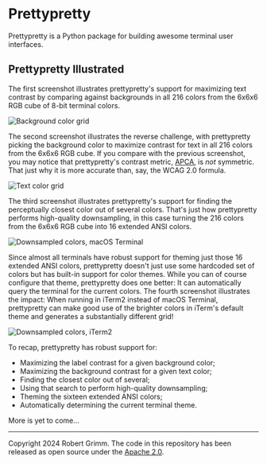 # Prettypretty

Prettypretty is a Python package for building awesome terminal user interfaces.


## Prettypretty Illustrated

The first screenshot illustrates prettypretty's support for maximizing text
contrast by comparing against backgrounds in all 216 colors from the 6x6x6 RGB
cube of 8-bit terminal colors.

![Background color
grid](https://raw.githubusercontent.com/apparebit/prettypretty/main/docs/figures/rgb6-background.png)


The second screenshot illustrates the reverse challenge, with prettypretty
picking the background color to maximize contrast for text in all 216 colors
from the 6x6x6 RGB cube. If you compare with the previous screenshot, you may
notice that prettypretty's contrast metric,
[APCA](https://github.com/Myndex/apca-w3), is *not* symmetric. That just why it
is more accurate than, say, the WCAG 2.0 formula.

![Text color
grid](https://raw.githubusercontent.com/apparebit/prettypretty/main/docs/figures/rgb6-text.png)


The third screenshot illustrates prettypretty's support for finding the
perceptually closest color out of several colors. That's just how prettypretty
performs high-quality downsampling, in this case turning the 216 colors from the
6x6x6 RGB cube into 16 extended ANSI colors.

![Downsampled colors, macOS
Terminal](https://raw.githubusercontent.com/apparebit/prettypretty/main/docs/figures/rgb6-ansi-macos.png)


Since almost all terminals have robust support for theming just those 16
extended ANSI colors, prettypretty doesn't just use some hardcoded set of colors
but has built-in support for color themes. While you can of course configure
that theme, prettypretty does one better: It can automatically query the
terminal for the current colors. The fourth screenshot illustrates the impact:
When running in iTerm2 instead of macOS Terminal, prettypretty can make good use
of the brighter colors in iTerm's default theme and generates a substantially
different grid!

![Downsampled colors,
iTerm2](https://raw.githubusercontent.com/apparebit/prettypretty/main/docs/figures/rgb6-ansi-iterm2.png)


To recap, prettypretty has robust support for:

  * Maximizing the label contrast for a given background color;
  * Maximizing the background contrast for a given text color;
  * Finding the closest color out of several;
  * Using that search to perform high-quality downsampling;
  * Theming the sixteen extended ANSI colors;
  * Automatically determining the current terminal theme.

More is yet to come...





---

Copyright 2024 Robert Grimm. The code in this repository has been released as
open source under the [Apache 2.0](LICENSE).
